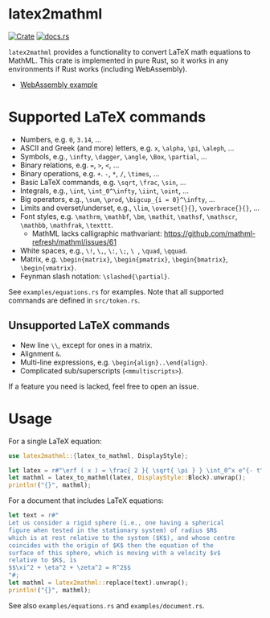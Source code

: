 # latex2mathml
[![Crate](http://meritbadge.herokuapp.com/latex2mathml)](https://crates.io/crates/latex2mathml)
[![docs.rs](https://docs.rs/latex2mathml/badge.svg)](https://docs.rs/latex2mathml/)

`latex2mathml` provides a functionality to convert LaTeX math equations to MathML.
This crate is implemented in pure Rust, so it works in any environments if Rust works (including WebAssembly).

- [WebAssembly example](https://osanshouo.github.io/latex2mathml-web/index.html)


# Supported LaTeX commands

- Numbers, e.g. `0`, `3.14`, ...
- ASCII and Greek (and more) letters, e.g. `x`, `\alpha`, `\pi`, `\aleph`, ...
- Symbols, e.g., `\infty`, `\dagger`, `\angle`, `\Box`, `\partial`, ...
- Binary relations, e.g. `=`, `>`, `<`, ...
- Binary operations, e.g. `+`. `-`, `*`, `/`, `\times`, ...
- Basic LaTeX commands, e.g. `\sqrt`, `\frac`, `\sin`, ...
- Integrals, e.g., `\int`, `\int_0^\infty`, `\iint`, `\oint`, ...
- Big operators, e.g., `\sum`, `\prod`, `\bigcup_{i = 0}^\infty`, ...
- Limits and overset/underset, e.g., `\lim`, `\overset{}{}`, `\overbrace{}{}`, ...
- Font styles, e.g. `\mathrm`, `\mathbf`, `\bm`, `\mathit`, `\mathsf`, `\mathscr`, `\mathbb`, `\mathfrak`, `\texttt`.
  - MathML lacks calligraphic mathvariant: https://github.com/mathml-refresh/mathml/issues/61
- White spaces, e.g., `\!`, `\,`, `\:`, `\;`, `\ `, `\quad`, `\qquad`.
- Matrix, e.g. `\begin{matrix}`, `\begin{pmatrix}`, `\begin{bmatrix}`, `\begin{vmatrix}`.
- Feynman slash notation: `\slashed{\partial}`.

See `examples/equations.rs` for examples. Note that all supported commands are defined in `src/token.rs`.

## Unsupported LaTeX commands

- New line `\\`, except for ones in a matrix.
- Alignment `&`.
- Multi-line expressions, e.g. `\begin{align}..\end{align}`.
- Complicated sub/superscripts (`<mmultiscripts>`).

If a feature you need is lacked, feel free to open an issue.


# Usage

For a single LaTeX equation:

```rust
use latex2mathml::{latex_to_mathml, DisplayStyle};

let latex = r#"\erf ( x ) = \frac{ 2 }{ \sqrt{ \pi } } \int_0^x e^{- t^2} \, dt"#;
let mathml = latex_to_mathml(latex, DisplayStyle::Block).unwrap();
println!("{}", mathml);
```

For a document that includes LaTeX equations:

```rust
let text = r#"
Let us consider a rigid sphere (i.e., one having a spherical 
figure when tested in the stationary system) of radius $R$ 
which is at rest relative to the system ($K$), and whose centre 
coincides with the origin of $K$ then the equation of the 
surface of this sphere, which is moving with a velocity $v$ 
relative to $K$, is
$$\xi^2 + \eta^2 + \zeta^2 = R^2$$
"#;
let mathml = latex2mathml::replace(text).unwrap();
println!("{}", mathml);
```

See also `examples/equations.rs` and `examples/document.rs`.
